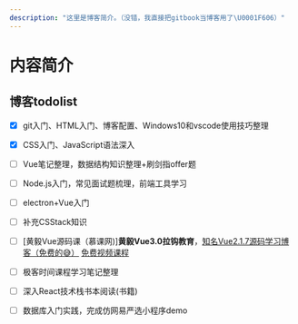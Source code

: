 ```yaml
---
description: "这里是博客简介。（没错，我直接把gitbook当博客用了\U0001F606）"
---
```


# 内容简介

## 博客todolist

* [x] git入门、HTML入门、博客配置、Windows10和vscode使用技巧整理
* [x] CSS入门、JavaScript语法深入
* [ ] Vue笔记整理，数据结构知识整理+刷剑指offer题
* [ ] Node.js入门，常见面试题梳理，前端工具学习
* [ ] electron+Vue入门
* [ ] 补充CSStack知识
* [ ] \[黄毅Vue源码课（慕课网\)\]**黄毅Vue3.0拉钩教育**，[知名Vue2.1.7源码学习博客（免费的😅）](http://hcysun.me/2017/03/03/Vue源码学习/) [免费视频课程](https://www.bilibili.com/video/BV1LE411e7HE?from=search&seid=2890666126061809287)
* [ ] 极客时间课程学习笔记整理
* [ ] 深入React技术栈书本阅读\(书籍\)
* [ ] 数据库入门实践，完成仿网易严选小程序demo

